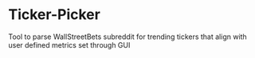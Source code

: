 # Ticker-Picker
Tool to parse WallStreetBets subreddit for trending tickers that align with user defined metrics set through GUI
